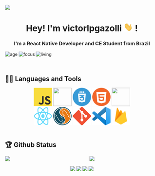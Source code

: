 ![](https://raw.githubusercontent.com/halfrost/halfrost/master/icons/header_.png)

<h1 align="center"> Hey! I'm victorlpgazolli <img src="https://raw.githubusercontent.com/ABSphreak/ABSphreak/master/gifs/Hi.gif" width="30px"> ! </h1>

<h3 align="center">I'm a React Native Developer and CE Student from Brazil</h3>
  

![age](https://img.shields.io/badge/age-21-blue)
![focus](https://img.shields.io/badge/focus-ReactNative-brightgreen)
![living](https://img.shields.io/badge/living-SaoPaulo-3c9)

<br />


## 👨‍💻 Languages and Tools

<div align="center">
  
<img src="https://github.com/victorlpgazolli/victorlpgazolli/blob/master/logos/JS.png?raw=true" height="60" width="60">
<img src="https://cdn.iconscout.com/icon/free/png-512/node-js-1174925.png" height="60" width="60">
<img src="https://github.com/victorlpgazolli/victorlpgazolli/blob/master/logos/css.png?raw=true" height="60" width="60">
<img src="https://github.com/victorlpgazolli/victorlpgazolli/blob/master/logos/html.png?raw=true" height="60" width="60">
<img src="https://img.icons8.com/color/452/mongodb.png" height="60" width="60">

<br>

<img src="https://github.com/victorlpgazolli/victorlpgazolli/blob/master/logos/react.png?raw=true" height="60" width="60">
<img src="https://github.com/victorlpgazolli/victorlpgazolli/blob/master/logos/sql.png?raw=true" height="60" width="60">
<img src="https://github.com/victorlpgazolli/victorlpgazolli/blob/master/logos/git.png?raw=true" height="60" width="60">
<img src="https://github.com/victorlpgazolli/victorlpgazolli/blob/master/logos/vs.png?raw=true" height="60" width="60">
<img height="60" src="https://raw.githubusercontent.com/github/explore/80688e429a7d4ef2fca1e82350fe8e3517d3494d/topics/firebase/firebase.png">

</div>

<br >

## 🏆 Github Status

<img  src="https://github-readme-stats.vercel.app/api?username=victorlpgazolli&show_icons=true&hide_border=true&theme=dark" width="45%" align="right" >

<img  src="https://github-readme-streak-stats.herokuapp.com/?user=victorlpgazolli&theme=dark" width="45%" >

<br>

<div align="center">

[<img src="https://img.shields.io/badge/linkedin-%230077B5.svg?&style=for-the-badge&logo=linkedin&logoColor=white">](https://www.linkedin.com/in/victor-g-6bbab6103/)
[<img src="https://img.shields.io/badge/github-%231877F2.svg?&style=for-the-badge&logo=github&logoColor=white&color=black">](https://github.com/victorlpgazolli)
[<img src="https://img.shields.io/badge/email-%231877F2.svg?&style=for-the-badge&logo=email&logoColor=white&color=red">](mailto:victorlpgazolli@gmail.com)
[<img src="https://img.shields.io/badge/gpg_public_key-%231877F2.svg?&style=for-the-badge&logo=email&logoColor=black&color=blue">](https://github.com/victorlpgazolli/victorlpgazolli/blob/master/public_key.gpg?raw=true)

</div>